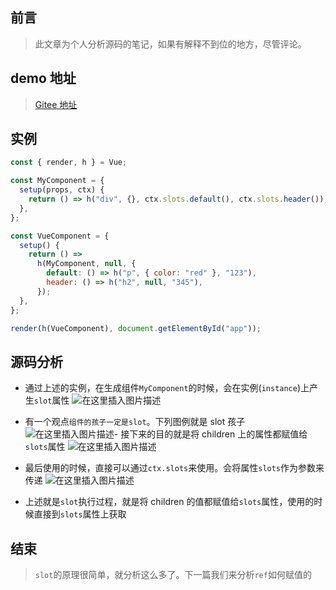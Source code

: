 ## 前言

> 此文章为个人分析源码的笔记，如果有解释不到位的地方，尽管评论。

## demo 地址

> [Gitee 地址](https://gitee.com/li_haohao_1/vue-world/tree/master/vue3/slot)

## 实例

```js
const { render, h } = Vue;

const MyComponent = {
  setup(props, ctx) {
    return () => h("div", {}, ctx.slots.default(), ctx.slots.header());
  },
};

const VueComponent = {
  setup() {
    return () =>
      h(MyComponent, null, {
        default: () => h("p", { color: "red" }, "123"),
        header: () => h("h2", null, "345"),
      });
  },
};

render(h(VueComponent), document.getElementById("app"));
```

## 源码分析

- 通过上述的实例，在生成组件`MyComponent`的时候，会在实例(`instance`)上产生`slot`属性
  ![在这里插入图片描述](https://img-blog.csdnimg.cn/8e82fc9b147b4df8bcf0f14b867a183c.png)
- 有一个观点`组件的孩子一定是slot`。下列图例就是 slot 孩子
  ![在这里插入图片描述](https://img-blog.csdnimg.cn/13186f25f98a4ffa9944570f88105837.png)- 接下来的目的就是将 children 上的属性都赋值给`slots`属性
  ![在这里插入图片描述](https://img-blog.csdnimg.cn/450f8f38cd834497b9f8590d8b632b42.png)

- 最后使用的时候，直接可以通过`ctx.slots`来使用。会将属性`slots`作为参数来传递
  ![在这里插入图片描述](https://img-blog.csdnimg.cn/2cf921dd41824322be80f55e3c83e765.png)
- 上述就是`slot`执行过程，就是将 children 的值都赋值给`slots`属性，使用的时候直接到`slots`属性上获取

## 结束

> `slot`的原理很简单，就分析这么多了。下一篇我们来分析`ref`如何赋值的

